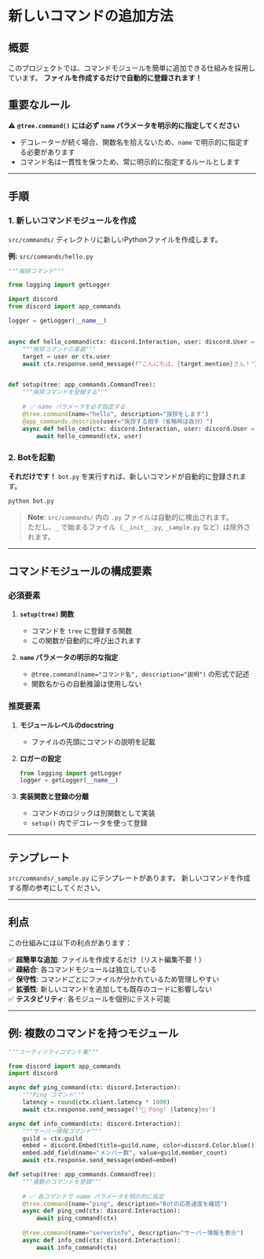 # 新しいコマンドの追加方法

## 概要

このプロジェクトでは、コマンドモジュールを簡単に追加できる仕組みを採用しています。
**ファイルを作成するだけで自動的に登録されます！**

## 重要なルール

⚠️ **`@tree.command()` には必ず `name` パラメータを明示的に指定してください**

- デコレーターが続く場合、関数名を拾えないため、`name` で明示的に指定する必要があります
- コマンド名は一貫性を保つため、常に明示的に指定するルールとします

---

## 手順

### 1. 新しいコマンドモジュールを作成

`src/commands/` ディレクトリに新しいPythonファイルを作成します。

**例:** `src/commands/hello.py`

```python
"""挨拶コマンド"""

from logging import getLogger

import discord
from discord import app_commands

logger = getLogger(__name__)


async def hello_command(ctx: discord.Interaction, user: discord.User = None):
    """挨拶コマンドの実装"""
    target = user or ctx.user
    await ctx.response.send_message(f"こんにちは、{target.mention}さん！")


def setup(tree: app_commands.CommandTree):
    """挨拶コマンドを登録する"""
    
    # ✅ name パラメータを必ず指定する
    @tree.command(name="hello", description="挨拶をします")
    @app_commands.describe(user="挨拶する相手（省略時は自分）")
    async def hello_cmd(ctx: discord.Interaction, user: discord.User = None):
        await hello_command(ctx, user)
```

### 2. Botを起動

**それだけです！** `bot.py` を実行すれば、新しいコマンドが自動的に登録されます。

```bash
python bot.py
```

> **Note**: `src/commands/` 内の `.py` ファイルは自動的に検出されます。  
> ただし、`_` で始まるファイル（`__init__.py`, `_sample.py` など）は除外されます。

---

## コマンドモジュールの構成要素

### 必須要素

1. **`setup(tree)` 関数**
   - コマンドを `tree` に登録する関数
   - この関数が自動的に呼び出されます

2. **`name` パラメータの明示的な指定**
   - `@tree.command(name="コマンド名", description="説明")` の形式で記述
   - 関数名からの自動推論は使用しない

### 推奨要素

1. **モジュールレベルのdocstring**
   - ファイルの先頭にコマンドの説明を記載

2. **ロガーの設定**
   ```python
   from logging import getLogger
   logger = getLogger(__name__)
   ```

3. **実装関数と登録の分離**
   - コマンドのロジックは別関数として実装
   - `setup()` 内でデコレータを使って登録

---

## テンプレート

`src/commands/_sample.py` にテンプレートがあります。
新しいコマンドを作成する際の参考にしてください。

---

## 利点

この仕組みには以下の利点があります：

✅ **超簡単な追加**: ファイルを作成するだけ（リスト編集不要！）  
✅ **疎結合**: 各コマンドモジュールは独立している  
✅ **保守性**: コマンドごとにファイルが分かれているため管理しやすい  
✅ **拡張性**: 新しいコマンドを追加しても既存のコードに影響しない  
✅ **テスタビリティ**: 各モジュールを個別にテスト可能

---

## 例: 複数のコマンドを持つモジュール

```python
"""ユーティリティコマンド集"""

from discord import app_commands
import discord

async def ping_command(ctx: discord.Interaction):
    """Ping コマンド"""
    latency = round(ctx.client.latency * 1000)
    await ctx.response.send_message(f"🏓 Pong! {latency}ms")

async def info_command(ctx: discord.Interaction):
    """サーバー情報コマンド"""
    guild = ctx.guild
    embed = discord.Embed(title=guild.name, color=discord.Color.blue())
    embed.add_field(name="メンバー数", value=guild.member_count)
    await ctx.response.send_message(embed=embed)

def setup(tree: app_commands.CommandTree):
    """複数のコマンドを登録"""
    
    # ✅ 各コマンドで name パラメータを明示的に指定
    @tree.command(name="ping", description="Botの応答速度を確認")
    async def ping_cmd(ctx: discord.Interaction):
        await ping_command(ctx)
    
    @tree.command(name="serverinfo", description="サーバー情報を表示")
    async def info_cmd(ctx: discord.Interaction):
        await info_command(ctx)
```

